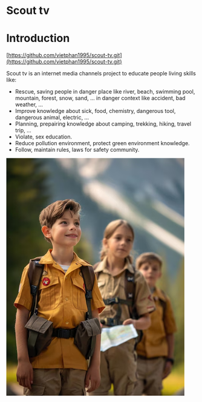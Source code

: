 # Scout tv

# Introduction

[https://github.com/vietphan1995/scout-tv.git](https://github.com/vietphan1995/scout-tv.git)

Scout tv is an internet media channels project to educate people living skills like:

- Rescue, saving people in danger place like river, beach, swimming pool, mountain, forest, snow, sand, … in danger context like accident, bad weather, …
- Improve knowledge about sick, food, chemistry, dangerous tool, dangerous animal, electric, …
- Planning, prepairing knowledge about camping, trekking, hiking, travel trip, …
- Violate, sex education.
- Reduce pollution environment, protect green environment knowledge.
- Follow, maintain rules, laws for safety community.

![image.png](image.png)
